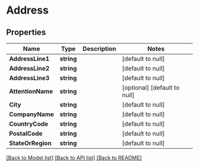 # Address

## Properties
Name | Type | Description | Notes
------------ | ------------- | ------------- | -------------
**AddressLine1** | **string** |  | [default to null]
**AddressLine2** | **string** |  | [default to null]
**AddressLine3** | **string** |  | [default to null]
**AttentionName** | **string** |  | [optional] [default to null]
**City** | **string** |  | [default to null]
**CompanyName** | **string** |  | [default to null]
**CountryCode** | **string** |  | [default to null]
**PostalCode** | **string** |  | [default to null]
**StateOrRegion** | **string** |  | [default to null]

[[Back to Model list]](../README.md#documentation-for-models) [[Back to API list]](../README.md#documentation-for-api-endpoints) [[Back to README]](../README.md)

